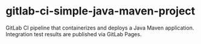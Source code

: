 # gitlab-ci-simple-java-maven-project
GitLab CI pipeline that containerizes and deploys a Java Maven application. Integration test results are published via GitLab Pages.
